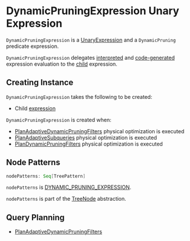 # DynamicPruningExpression Unary Expression

`DynamicPruningExpression` is a [UnaryExpression](UnaryExpression.md) and a `DynamicPruning` predicate expression.

`DynamicPruningExpression` delegates [interpreted](UnaryExpression.md#eval) and [code-generated](Expression.md#doGenCode) expression evaluation to the [child](#child) expression.

## Creating Instance

`DynamicPruningExpression` takes the following to be created:

* <span id="child"> Child [expression](Expression.md)

`DynamicPruningExpression` is created when:

* [PlanAdaptiveDynamicPruningFilters](../physical-optimizations/PlanAdaptiveDynamicPruningFilters.md) physical optimization is executed
* [PlanAdaptiveSubqueries](../physical-optimizations/PlanAdaptiveSubqueries.md) physical optimization is executed
* [PlanDynamicPruningFilters](../physical-optimizations/PlanDynamicPruningFilters.md) physical optimization is executed

## <span id="nodePatterns"> Node Patterns

```scala
nodePatterns: Seq[TreePattern]
```

`nodePatterns` is [DYNAMIC_PRUNING_EXPRESSION](../catalyst/TreePattern.md#DYNAMIC_PRUNING_EXPRESSION).

`nodePatterns` is part of the [TreeNode](../catalyst/TreeNode.md#nodePatterns) abstraction.

## Query Planning

* [PlanAdaptiveDynamicPruningFilters](../physical-optimizations/PlanAdaptiveDynamicPruningFilters.md)